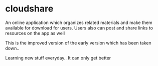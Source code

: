 # cloudshare
An online application which organizes related materials and make them available for download for users. Users also can post and share links to resources on the app as well

This is the improved version of the early version which has been taken down..

Learning new stuff everyday.. It can only get better